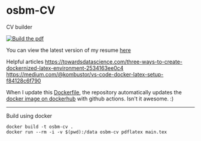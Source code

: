 # osbm-CV

CV builder

[![Build the pdf](https://github.com/osbm/osbm-CV/actions/workflows/publish.yml/badge.svg)](https://github.com/osbm/osbm-CV/actions/workflows/publish.yml)

You can view the latest version of my resume [here](https://osbm.github.io/osbm-CV/resume.pdf)

Helpful articles
https://towardsdatascience.com/three-ways-to-create-dockernized-latex-environment-2534163ee0c4
https://medium.com/@kombustor/vs-code-docker-latex-setup-f84128c6f790

When I update this [Dockerfile](https://github.com/osbm/osbm-CV/blob/main/Dockerfile), the repository automatically updates the [docker image on dockerhub](https://hub.docker.com/r/osbm/osbm-cv) with github actions. Isn't it awesome. :)

---

Build using docker

```
docker build -t osbm-cv .
docker run --rm -i -v $(pwd):/data osbm-cv pdflatex main.tex
```
